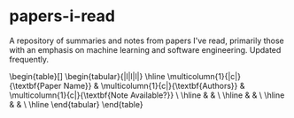 # papers-i-read
A repository of summaries and notes from papers I've read, primarily those with an emphasis on machine learning and software engineering. Updated frequently.

\begin{table}[]
\begin{tabular}{|l|l|l|}
\hline
\multicolumn{1}{|c|}{\textbf{Paper Name}} & \multicolumn{1}{c|}{\textbf{Authors}} & \multicolumn{1}{c|}{\textbf{Note Available?}} \\ \hline
                                          &                                       &                                               \\ \hline
                                          &                                       &                                               \\ \hline
                                          &                                       &                                               \\ \hline
\end{tabular}
\end{table}




